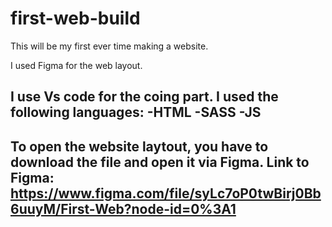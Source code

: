 # first-web-build
This will be my first ever time making a website. 


I used Figma for the web layout. 

I use Vs code for the coing part. 
I used the following languages: 
-HTML
-SASS
-JS
-------------------------------------------------------------------------------------------------------------------------------------------------------------------------

To open the website laytout, you have to download the file and open it via Figma. 
Link to Figma: https://www.figma.com/file/syLc7oP0twBirj0Bb6uuyM/First-Web?node-id=0%3A1
-------------------------------------------------------------------------------------------------------------------------------------------------------------------------
